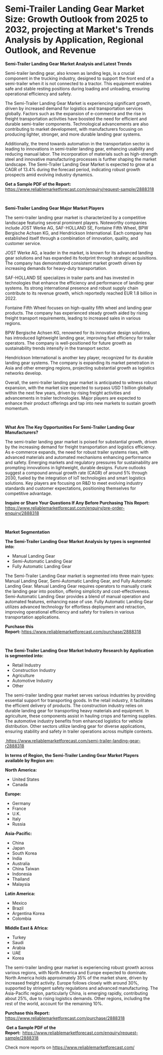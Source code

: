 <p><h1>Semi-Trailer Landing Gear Market Size: Growth Outlook from 2025 to 2032, projecting at Market's Trends Analysis by Application, Regional Outlook, and Revenue</h1></p><p><strong>Semi-Trailer Landing Gear Market Analysis and Latest Trends</strong></p>
<p><p>Semi-trailer landing gear, also known as landing legs, is a crucial component in the trucking industry, designed to support the front end of a semi-trailer when it is not connected to a tractor. This equipment enables safe and stable resting positions during loading and unloading, ensuring operational efficiency and safety.</p><p>The Semi-Trailer Landing Gear Market is experiencing significant growth, driven by increased demand for logistics and transportation services globally. Factors such as the expansion of e-commerce and the rise in freight transportation activities have boosted the need for efficient and durable semi-trailer components. Technological advancements are also contributing to market development, with manufacturers focusing on producing lighter, stronger, and more durable landing gear systems.</p><p>Additionally, the trend towards automation in the transportation sector is leading to innovations in semi-trailer landing gear, enhancing usability and reducing manual labor. The incorporation of materials such as high-strength steel and innovative manufacturing processes is further shaping the market landscape. The Semi-Trailer Landing Gear Market is expected to grow at a CAGR of 13.4% during the forecast period, indicating robust growth prospects amid evolving industry dynamics.</p></p>
<p><strong>Get a Sample PDF of the Report:&nbsp;</strong> <a href="https://www.reliablemarketforecast.com/enquiry/request-sample/2888318?utm_campaign=3182&utm_medium=2&utm_source=Github&utm_content=ia&utm_term=14032025&utm_id=semi-trailer-landing-gear">https://www.reliablemarketforecast.com/enquiry/request-sample/2888318</a></p>
<p>&nbsp;</p>
<p><strong>Semi-Trailer Landing Gear Major Market Players</strong></p>
<p><p>The semi-trailer landing gear market is characterized by a competitive landscape featuring several prominent players. Noteworthy companies include JOST Werke AG, SAF-HOLLAND SE, Fontaine Fifth Wheel, BPW Bergische Achsen KG, and Hendrickson International. Each company has established itself through a combination of innovation, quality, and customer service.</p><p>JOST Werke AG, a leader in the market, is known for its advanced landing gear solutions and has expanded its footprint through strategic acquisitions. The company has demonstrated consistent market growth driven by increasing demands for heavy-duty transportation.</p><p>SAF-HOLLAND SE specializes in trailer parts and has invested in technologies that enhance the efficiency and performance of landing gear systems. Its strong international presence and robust supply chain contribute to its revenue growth, which reportedly reached EUR 1.8 billion in 2022.</p><p>Fontaine Fifth Wheel focuses on high-quality fifth wheel and landing gear products. The company has experienced steady growth aided by rising freight transport requirements, leading to increased sales in various regions.</p><p>BPW Bergische Achsen KG, renowned for its innovative design solutions, has introduced lightweight landing gear, improving fuel efficiency for trailer operators. The company is well-positioned for future growth as sustainability trends intensify in the transport sector.</p><p>Hendrickson International is another key player, recognized for its durable landing gear systems. The company is expanding its market penetration in Asia and other emerging regions, projecting substantial growth as logistics networks develop.</p><p>Overall, the semi-trailer landing gear market is anticipated to witness robust expansion, with the market size expected to surpass USD 1 billion globally within the next few years, driven by rising freight activities and advancements in trailer technologies. Major players are expected to enhance their product offerings and tap into new markets to sustain growth momentum.</p></p>
<p>&nbsp;</p>
<p><strong>What Are The Key Opportunities For Semi-Trailer Landing Gear Manufacturers?</strong></p>
<p><p>The semi-trailer landing gear market is poised for substantial growth, driven by the increasing demand for freight transportation and logistics efficiency. As e-commerce expands, the need for robust trailer systems rises, with advanced materials and automated mechanisms enhancing performance and safety. Emerging markets and regulatory pressures for sustainability are prompting innovations in lightweight, durable designs. Future outlooks suggest a compound annual growth rate (CAGR) of around 5% through 2030, fueled by the integration of IoT technologies and smart logistics solutions. Key players are focusing on R&D to meet evolving industry standards and customer expectations, positioning themselves for competitive advantage.</p></p>
<p><strong>Inquire or Share Your Questions If Any Before Purchasing This Report:</strong> <a href="https://www.reliablemarketforecast.com/enquiry/pre-order-enquiry/2888318?utm_campaign=3182&utm_medium=2&utm_source=Github&utm_content=ia&utm_term=14032025&utm_id=semi-trailer-landing-gear">https://www.reliablemarketforecast.com/enquiry/pre-order-enquiry/2888318</a></p>
<p>&nbsp;</p>
<p><strong>Market Segmentation</strong></p>
<p><strong>The Semi-Trailer Landing Gear Market Analysis by types is segmented into:</strong></p>
<p><ul><li> Manual Landing Gear</li><li>Semi-Automatic Landing Gear</li><li>Fully Automatic Landing Gear </li></ul></p>
<p><p>The Semi-Trailer Landing Gear market is segmented into three main types: Manual Landing Gear, Semi-Automatic Landing Gear, and Fully Automatic Landing Gear. Manual Landing Gear requires operators to manually crank the landing gear into position, offering simplicity and cost-effectiveness. Semi-Automatic Landing Gear provides a blend of manual operation and automated features, enhancing ease of use. Fully Automatic Landing Gear utilizes advanced technology for effortless deployment and retraction, improving operational efficiency and safety for trailers in various transportation applications.</p></p>
<p><strong>Purchase this Report:&nbsp;</strong><a href="https://www.reliablemarketforecast.com/purchase/2888318?utm_campaign=3182&utm_medium=2&utm_source=Github&utm_content=ia&utm_term=14032025&utm_id=semi-trailer-landing-gear">https://www.reliablemarketforecast.com/purchase/2888318</a></p>
<p>&nbsp;</p>
<p><strong>The Semi-Trailer Landing Gear Market Industry Research by Application is segmented into:</strong></p>
<p><ul><li> Retail Industry</li><li>Construction Industry</li><li>Agriculture</li><li>Automotive Industry</li><li>Other </li></ul></p>
<p><p>The semi-trailer landing gear market serves various industries by providing essential support for transporting goods. In the retail industry, it facilitates the efficient delivery of products. The construction industry relies on durable landing gear for transporting heavy materials and equipment. In agriculture, these components assist in hauling crops and farming supplies. The automotive industry benefits from enhanced logistics for vehicle distribution. Other sectors utilize landing gear for diverse applications, ensuring stability and safety in trailer operations across multiple contexts.</p></p>
<p><a href="https://www.reliablemarketforecast.com/semi-trailer-landing-gear-r2888318?utm_campaign=3182&utm_medium=2&utm_source=Github&utm_content=ia&utm_term=14032025&utm_id=semi-trailer-landing-gear">&nbsp;https://www.reliablemarketforecast.com/semi-trailer-landing-gear-r2888318</a></p>
<p><strong>In terms of Region, the Semi-Trailer Landing Gear Market Players available by Region are:</strong></p>
<p>
    <p> <strong> North America: </strong>
        <ul>
            <li>United States</li>
            <li>Canada</li>
        </ul>
        </p> 
    <p> <strong> Europe: </strong>
        <ul>
            <li>Germany</li>
            <li>France</li>
            <li>U.K.</li>
            <li>Italy</li>
            <li>Russia</li>
        </ul>
        </p> 
    <p> <strong> Asia-Pacific: </strong>
        <ul>
            <li>China</li>
            <li>Japan</li>
            <li>South Korea</li>
            <li>India</li>
            <li>Australia</li>
            <li>China Taiwan</li>
            <li>Indonesia</li>
            <li>Thailand</li>
            <li>Malaysia</li>
        </ul>
        </p> 
    <p> <strong> Latin America: </strong>
        <ul>
            <li>Mexico</li>
            <li>Brazil</li>
            <li>Argentina Korea</li>
            <li>Colombia</li>
        </ul>
        </p> 
    <p> <strong> Middle East & Africa: </strong>
        <ul>
            <li>Turkey</li>
            <li>Saudi</li>
            <li>Arabia</li>
            <li>UAE</li>
            <li>Korea</li>
        </ul>
    </p>
    </p>
<p><p>The semi-trailer landing gear market is experiencing robust growth across various regions, with North America and Europe expected to dominate. North America holds approximately 35% of the market share, driven by increased freight activity. Europe follows closely with around 30%, supported by stringent safety regulations and advanced manufacturing. The Asia-Pacific region, particularly China, is emerging rapidly, contributing about 25%, due to rising logistics demands. Other regions, including the rest of the world, account for the remaining 10%.</p></p>
<p><strong>Purchase this Report: </strong><a href="https://www.reliablemarketforecast.com/purchase/2888318?utm_campaign=3182&utm_medium=2&utm_source=Github&utm_content=ia&utm_term=14032025&utm_id=semi-trailer-landing-gear">https://www.reliablemarketforecast.com/purchase/2888318</a></p>
<p>&nbsp;<strong>Get a Sample PDF of the Report:&nbsp;&nbsp;</strong><a href="https://www.reliablemarketforecast.com/enquiry/request-sample/2888318?utm_campaign=3182&utm_medium=2&utm_source=Github&utm_content=ia&utm_term=14032025&utm_id=semi-trailer-landing-gear">https://www.reliablemarketforecast.com/enquiry/request-sample/2888318</a></p>
<p><strong></strong></p>
<p>Check more reports on <a href="https://www.reliablemarketforecast.com/?utm_campaign=3182&utm_medium=2&utm_source=Github&utm_content=ia&utm_term=14032025&utm_id=semi-trailer-landing-gear">https://www.reliablemarketforecast.com/</a></p>